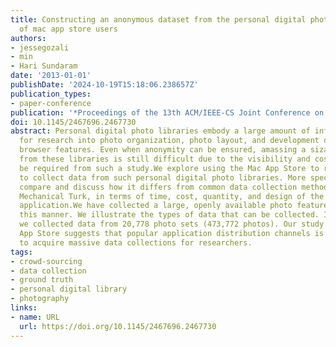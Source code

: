 ```yaml
---
title: Constructing an anonymous dataset from the personal digital photo libraries
  of mac app store users
authors:
- jessegozali
- min
- Hari Sundaram
date: '2013-01-01'
publishDate: '2024-10-19T15:18:06.238657Z'
publication_types:
- paper-conference
publication: '*Proceedings of the 13th ACM/IEEE-CS Joint Conference on Digital Libraries*'
doi: 10.1145/2467696.2467730
abstract: Personal digital photo libraries embody a large amount of information useful
  for research into photo organization, photo layout, and development of novel photo
  browser features. Even when anonymity can be ensured, amassing a sizable dataset
  from these libraries is still difficult due to the visibility and cost that would
  be required from such a study.We explore using the Mac App Store to reach more users
  to collect data from such personal digital photo libraries. More specifically, we
  compare and discuss how it differs from common data collection methods, e.g. Amazon
  Mechanical Turk, in terms of time, cost, quantity, and design of the data collection
  application.We have collected a large, openly available photo feature dataset using
  this manner. We illustrate the types of data that can be collected. In 60 days,
  we collected data from 20,778 photo sets (473,772 photos). Our study with the Mac
  App Store suggests that popular application distribution channels is a viable means
  to acquire massive data collections for researchers.
tags:
- crowd-sourcing
- data collection
- ground truth
- personal digital library
- photography
links:
- name: URL
  url: https://doi.org/10.1145/2467696.2467730
---
```

